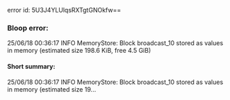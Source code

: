 error id: 5U3J4YLUlqsRXTgtGNOkfw==
### Bloop error:

25/06/18 00:36:17 INFO MemoryStore: Block broadcast_10 stored as values in memory (estimated size 198.6 KiB, free 4.5 GiB)
#### Short summary: 

25/06/18 00:36:17 INFO MemoryStore: Block broadcast_10 stored as values in memory (estimated size 19...